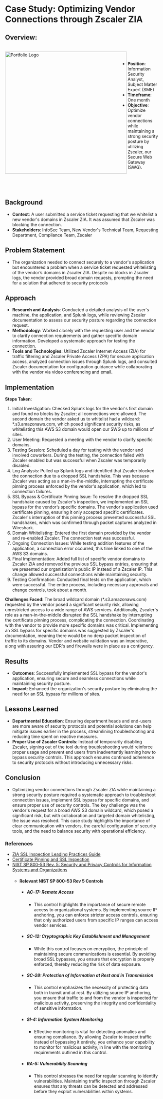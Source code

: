 # Case Study:  Optimizing Vendor Connections through Zscaler ZIA

## Overview:
</br>

<img align="left" alt="Portfolio Logo" width="400px" src="https://i.imgur.com/YesIrJe.jpg" />
</br>

- **Position**:  Information Security Analyst, Subject Matter Expert (SME)  
- **Timeframe**:  One month  
- **Objective**:  Optimize vendor connections while maintaining a strong security posture by utilizing Zscaler, our Secure Web Gateway (SWG). 
</br>
</br>
</br>


## Background
- **Context**:  A user submitted a service ticket requesting that we whitelist a new vendor's domains in Zscaler ZIA.  It was assumed that Zscaler was blocking the connection.  
- **Stakeholders**:  InfoSec Team, New Vendor's Technical Team, Requesting Department, Compliance Team, Zscaler

## Problem Statement
- The organization needed to connect securely to a vendor's application but encountered a problem when a service ticket requested whitelisting of the vendor’s domains in Zscaler ZIA.  Despite no blocks in Zscaler logs, the vendor provided broad domain requests, prompting the need for a solution that adhered to security protocols

## Approach
- **Research and Analysis**:  Conducted a detailed analysis of the user's machine, the application, and Splunk logs, while reviewing Zscaler documentation to assess our security posture regarding the connection request.
- **Methodology**:  Worked closely with the requesting user and the vendor to clarify connection requirements and gather specific domain information.  Developed a systematic approach for testing the connection.  
- **Tools and Technologies**:  Utilized Zscaler Internet Access (ZIA) for traffic filtering and Zscaler Private Access (ZPA) for secure application access, analyzed connection issues through Splunk logs, and consulted Zscaler documentation for configuration guidance while collaborating with the vendor via video conferencing and email.

## Implementation
**Steps Taken**:
1. Initial Investigation:  Checked Splunk logs for the vendor's first domain and found no blocks by Zscaler; all connections were allowed.  The second domain the vendor asked us to whitelist had a wildcard: *.s3.amazonaws.com, which posed significant security risks, as whitelisting this AWS S3 domain would open our SWG up to millions of sites.
2. User Meeting:  Requested a meeting with the vendor to clarify specific domains.
3. Testing Session:  Scheduled a day for testing with the vendor and involved coworkers.  During the testing, the connection failed with Zscaler enabled but was successful when Zscaler was temporarily disabled.
4. Log Analysis:  Pulled up Splunk logs and identified that Zscaler blocked the connection due to a dropped SSL handshake.  This was because Zscaler was acting as a man-in-the-middle, interrupting the certificate pinning process enforced by the vendor's application, which led to connection failures.
5. SSL Bypass & Certificate Pinning Issue:  To resolve the dropped SSL handshake caused by Zscaler's inspection, we implemented an SSL bypass for the vendor’s specific domains.  The vendor's application used certificate pinning, ensuring it only accepted specific certificates.  Zscaler's interruption of this pinning process prevented successful SSL handshakes, which was confirmed through packet captures analyzed in Wireshark.
6.  Domain Whitelisting:  Entered the first domain provided by the vendor and re-enabled Zscaler.  The connection test was successful.
7.  Ongoing Connection Issues:  While testing addition features of the application, a connection error occurred, this time linked to one of the AWS S3 domains.
8.  Final Implementation:  Added full list of specific vendor domains to Zscaler ZIA and removed the previous SSL bypass entries, ensuring that we presented our organization's public IP instead of a Zscaler IP.  This change allowed successful connections while maintaining security.
10.  Testing Confirmation:  Conducted final tests on the application, which were successful.  The entire process, including necessary approvals and change controls, took about a month.

**Challenges Faced**:  The broad wildcard domain (*.s3.amazonaws.com) requested by the vendor posed a significant security risk, allowing unrestricted access to a wide range of AWS services.  Additionally, Zscaler's role as a man-in-the-middle disrupted the SSL handshake by interrupting the certificate pinning process, complicating the connection.  Coordinating with the vendor to provide more specific domains was critical.  Implementing an SSL bypass for specific domains was suggested by Zscaler's documentation, meaning there would be no deep packet inspection of traffic to its domains. Vendor and website validation was an imperative, along with assuring our EDR's and firewalls were in place as a contigency.   

## Results
- **Outcomes**:  Successfully implemented SSL bypass for the vendor's application, ensuring secure and seamless connections while maintaining security posture.
- **Impact**:  Enhanced the organization's security posture by eliminating the need for an SSL bypass for millions of sites.

## Lessons Learned
- **Departmental Education**:  Ensuring department heads and end-users are more aware of security protocols and potential solutions can help mitigate issues earlier in the process, streamlining troubleshooting and reducing time spent on reactive measures.
- **Proper Use of Zscaler Controls**:  Instead of temporarily disabling Zscaler, signing out of the tool during troubleshooting would reinforce proper usage and prevent end users from inadvertently learning how to bypass security controls.  This approach ensures continued adherence to security protocols without introducing unnecessary risks.

## Conclusion
- Optimizing vendor connections through Zscaler ZIA while maintaining a strong security posture required a systematic approach to troubleshoot connection issues, implement SSL bypass for specific domains, and ensure proper use of security controls. The key challenge was the vendor's request for a broad AWS S3 domain wildcard, which posed a significant risk, but with collaboration and targeted domain whitelisting, the issue was resolved. This case study highlights the importance of clear communication with vendors, the careful configuration of security tools, and the need to balance security with operational efficiency.

### References
- [ZIA SSL Inspection Leading Practices Guide](https://help.zscaler.com/zscaler-deployments-operations/zia-ssl-inspection-leading-practices-guide)
- [Certificate Pinning and SSL Inspection](https://help.zscaler.com/zia/certificate-pinning-and-ssl-inspection)
- [NIST SP 800-53 Rev. 5:  Security and Privacy Controls for Information Systems and Organizations](https://csrc.nist.gov/pubs/sp/800/53/r5/upd1/final)
    - #### Relevant NIST SP 800-53 Rev 5 Controls
      - ##### AC-17: Remote Access
          - This control highlights the importance of secure remote access to organizational systems.  By implementing source IP anchoring, you can enforce stricter access controls, ensuring that only authorized users from specific IP ranges can access vendor services.
      - ##### SC-12: Cryptographic Key Establishment and Management
          - While this control focuses on encryption, the principle of maintaining secure communications is essential.  By avoiding broad SSL bypasses, you ensure that encryption is properly enforced, thereby reducing the risk of data exposure.
      - ##### SC-28: Protection of Information at Rest and in Transmission
          - This control emphasizes the necessity of protecting data both in transit and at rest.  By utilizing source IP anchoring, you ensure that traffic to and from the vendor is inspected for malicious activity, preserving the integrity and confidentiality of sensitive information.
      - ##### SI-4: Information System Monitoring
          - Effective monitoring is vital for detecting anomalies and ensuring compliance.  By allowing Zscaler to inspect traffic instead of bypassing it entirely, you enhance your capability to monitor for malicious activity, in line with the monitoring requirements outlined in this control.
      - ##### RA-5: Vulnerability Scanning
          - This control stresses the need for regular scanning to identify vulnerabilities.  Maintaining traffic inspection through Zscaler ensures that any threats can be detected and addressed before they exploit vulnerabilities within systems.
